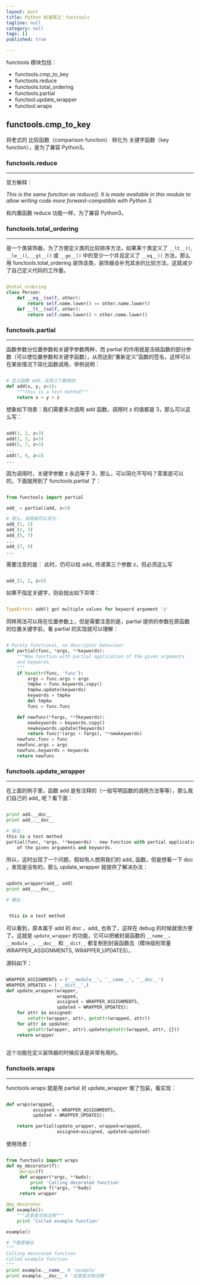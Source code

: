 ```yaml
---
layout: post
title: Python 标准库之：functools
tagline: null
category: null
tags: []
published: true

---
```

functools 模块包括：

* functools.cmp_to_key
* functools.reduce
* functools.total_ordering
* functools.partial
* functool.update_wrapper
* functool.wraps

functools.cmp_to_key
----

将老式的 比较函数（comparison function） 转化为 关键字函数（key function），是为了兼容 Python3。

### functools.reduce
----
官方解释：

_This is the same function as reduce(). It is made available in this module to allow writing code more forward-compatible with Python 3._

和内置函数 reduce 功能一样，为了兼容 Python3。

### functools.total_ordering
----

是一个类装饰器，为了方便定义类的比较排序方法，如果某个类定义了 `__lt__()`, `__le__()`, `__gt__()` 或 `__ge__()` 中的至少一个并且定义了 `__eq__()` 方法，那么用 functools.total_ordering 装饰该类，装饰器会补充其余的比较方法，这就减少了自己定义代码的工作量。

``` Python

@total_ordering
class Person:
    def __eq__(self, other):
        return self.name.lower() == other.name.lower()
    def __lt__(self, other):
        return self.name.lower() < other.name.lower()

```

### functools.partial
----

函数参数分位置参数和关键字参数两种，而 partial 的作用就是冻结函数的部分参数（可以使位置参数和关键字函数），从而达到“重新定义”函数的签名，这样可以在某些情况下简化函数调用，举例说明：

``` Python

# 定义函数 add，实现三个数相加
def add(x, y, z=1):
    """this is a test method"""
    return x + y + z

```

想象如下场景：我们需要多次调用 add 函数，调用时 z 的值都是 3，那么可以这么写：

``` Python

add(1, 2, z=3)
add(2, 3, z=3)
add(5, 7, z=3)
...
add(7, 9, z=3)
...

```

因为调用时，关键字参数 z 永远等于 3，那么，可以简化不写吗？答案是可以的，下面就用到了 functools.partial 了：

``` Python

from functools import partial

add_ = partial(add, z=3)

# 那么，调用就可以写为：
add_(1, 2)
add_(2, 3)
add_(5, 7)
...
add_(7, 9)
...

```
需要注意的是：
此时，仍可以给 add_ 传递第三个参数 z，但必须这么写

``` Python

add_(1, 2, z=5)
```
如果不指定关键字，则会抛出如下异常：

``` Python

TypeError: add() got multiple values for keyword argument 'z'

```

同样用法可以用在位置参数上，但是需要注意的是，partial 提供的参数在原函数的位置关键字前，看 partial 的实现就可以理解：

``` Python

# Purely functional, no descriptor behaviour
def partial(func, *args, **keywords):
    """New function with partial application of the given arguments
    and keywords.
    """
    if hasattr(func, 'func'):
        args = func.args + args
        tmpkw = func.keywords.copy()
        tmpkw.update(keywords)
        keywords = tmpkw
        del tmpkw
        func = func.func

    def newfunc(*fargs, **fkeywords):
        newkeywords = keywords.copy()
        newkeywords.update(fkeywords)
        return func(*(args + fargs), **newkeywords)
    newfunc.func = func
    newfunc.args = args
    newfunc.keywords = keywords
    return newfunc

```

### functools.update_wrapper
----

在上面的例子里，函数 add 是有注释的（一般写明函数的调用方法等等），那么我们自己的 add_ 呢？看下面：

``` Python

print add.__doc__
print add_.__doc__

# 输出：
this is a test method 
partial(func, *args, **keywords) - new function with partial application
    of the given arguments and keywords.

```

所以，这时出现了一个问题，假如有人想用我们的 add_ 函数，但是想看一下 doc ，发现是没有的，那么 update_wrapper 就提供了解决办法：

``` Python

update_wrapper(add_, add)
print add_.__doc__

# 输出：


 this is a test method 

```

可以看到，原本属于 add 的 doc ，add_ 也有了，这样在 debug 的时候就很方便了。这就是 `update_wrapper` 的功能，它可以把被封装函数的 `__name__`、`__module__`、`__doc__` 和  `__dict__` 都复制到封装函数去（模块级别常量WRAPPER_ASSIGNMENTS, WRAPPER_UPDATES）。

源码如下：

``` Python

WRAPPER_ASSIGNMENTS = ('__module__', '__name__', '__doc__')
WRAPPER_UPDATES = ('__dict__',)
def update_wrapper(wrapper,
                   wrapped,
                   assigned = WRAPPER_ASSIGNMENTS,
                   updated = WRAPPER_UPDATES):
    for attr in assigned:
        setattr(wrapper, attr, getattr(wrapped, attr))
    for attr in updated:
        getattr(wrapper, attr).update(getattr(wrapped, attr, {}))
    return wrapper
    
```

这个功能在定义装饰器的时候应该是非常有用的。

### functools.wraps
----

functools.wraps 就是用 partial 对 update_wrapper 做了包装，看实现：

``` Python

def wraps(wrapped,
          assigned = WRAPPER_ASSIGNMENTS,
          updated = WRAPPER_UPDATES):

    return partial(update_wrapper, wrapped=wrapped,
                   assigned=assigned, updated=updated)

```

使用场景：

``` Python

from functools import wraps
def my_decorator(f):
     @wraps(f)
     def wrapper(*args, **kwds):
         print 'Calling decorated function'
         return f(*args, **kwds)
     return wrapper

@my_decorator
def example():
    """这里是文档注释"""
    print 'Called example function'

example()

# 下面是输出
"""
Calling decorated function
Called example function
"""
print example.__name__ # 'example'
print example.__doc__ # '这里是文档注释'

```
